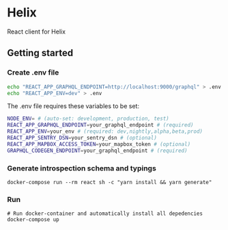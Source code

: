 # Helix

React client for Helix

## Getting started

### Create .env file

```bash
echo "REACT_APP_GRAPHQL_ENDPOINT=http://localhost:9000/graphql" > .env
echo "REACT_APP_ENV=dev" > .env
```

The .env file requires these variables to be set:

```bash
NODE_ENV= # (auto-set: development, production, test)
REACT_APP_GRAPHQL_ENDPOINT=your_graphql_endpoint # (required)
REACT_APP_ENV=your_env # (required: dev,nightly,alpha,beta,prod)
REACT_APP_SENTRY_DSN=your_sentry_dsn # (optional)
REACT_APP_MAPBOX_ACCESS_TOKEN=your_mapbox_token # (optional)
GRAPHQL_CODEGEN_ENDPOINT=your_graphql_endpoint # (required)
```

### Generate introspection schema and typings
```
docker-compose run --rm react sh -c "yarn install && yarn generate"
```

### Run

```
# Run docker-container and automatically install all depedencies
docker-compose up
```
